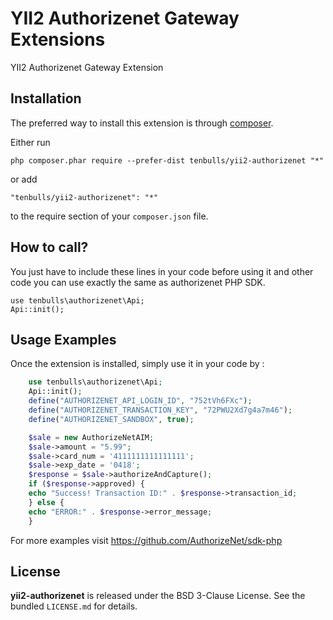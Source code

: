 YII2 Authorizenet Gateway Extensions
====================================
YII2 Authorizenet Gateway Extension

Installation
------------

The preferred way to install this extension is through [composer](http://getcomposer.org/download/).

Either run

```
php composer.phar require --prefer-dist tenbulls/yii2-authorizenet "*"
```

or add

```
"tenbulls/yii2-authorizenet": "*"
```

to the require section of your `composer.json` file.


How to call?
-----	
You just have to include these lines in your code before using it and other code you can use exactly the same as authorizenet PHP SDK.

	use tenbulls\authorizenet\Api;
	Api::init();
	


Usage Examples
-----
Once the extension is installed, simply use it in your code by  :

````php
	use tenbulls\authorizenet\Api;
	Api::init();
	define("AUTHORIZENET_API_LOGIN_ID", "752tVh6FXc");
	define("AUTHORIZENET_TRANSACTION_KEY", "72PWU2Xd7g4a7m46");
	define("AUTHORIZENET_SANDBOX", true);

	$sale = new AuthorizeNetAIM;
	$sale->amount = "5.99";
	$sale->card_num = '4111111111111111';
	$sale->exp_date = '0418';
	$response = $sale->authorizeAndCapture();
	if ($response->approved) {
	echo "Success! Transaction ID:" . $response->transaction_id;
	} else {
	echo "ERROR:" . $response->error_message;
	}	
````

For more examples visit https://github.com/AuthorizeNet/sdk-php	
	
## License

**yii2-authorizenet** is released under the BSD 3-Clause License. See the bundled `LICENSE.md` for details.	
	
